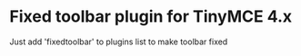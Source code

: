 # Fixed toolbar plugin for TinyMCE 4.x

Just add 'fixedtoolbar' to plugins list to make toolbar fixed
